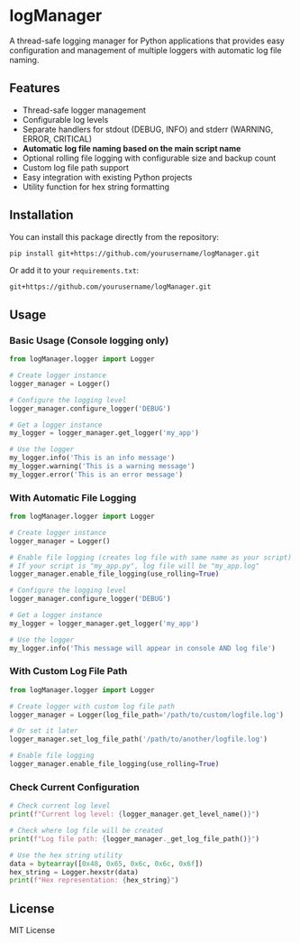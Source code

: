 # logManager

A thread-safe logging manager for Python applications that provides easy configuration and management of multiple loggers with automatic log file naming.

## Features

- Thread-safe logger management
- Configurable log levels
- Separate handlers for stdout (DEBUG, INFO) and stderr (WARNING, ERROR, CRITICAL)
- **Automatic log file naming based on the main script name**
- Optional rolling file logging with configurable size and backup count
- Custom log file path support
- Easy integration with existing Python projects
- Utility function for hex string formatting

## Installation

You can install this package directly from the repository:

```bash
pip install git+https://github.com/yourusername/logManager.git
```

Or add it to your `requirements.txt`:

```
git+https://github.com/yourusername/logManager.git
```

## Usage

### Basic Usage (Console logging only)

```python
from logManager.logger import Logger

# Create logger instance
logger_manager = Logger()

# Configure the logging level
logger_manager.configure_logger('DEBUG')

# Get a logger instance
my_logger = logger_manager.get_logger('my_app')

# Use the logger
my_logger.info('This is an info message')
my_logger.warning('This is a warning message')
my_logger.error('This is an error message')
```

### With Automatic File Logging

```python
from logManager.logger import Logger

# Create logger instance
logger_manager = Logger()

# Enable file logging (creates log file with same name as your script)
# If your script is "my_app.py", log file will be "my_app.log"
logger_manager.enable_file_logging(use_rolling=True)

# Configure the logging level
logger_manager.configure_logger('DEBUG')

# Get a logger instance
my_logger = logger_manager.get_logger('my_app')

# Use the logger
my_logger.info('This message will appear in console AND log file')
```

### With Custom Log File Path

```python
from logManager.logger import Logger

# Create logger with custom log file path
logger_manager = Logger(log_file_path='/path/to/custom/logfile.log')

# Or set it later
logger_manager.set_log_file_path('/path/to/another/logfile.log')

# Enable file logging
logger_manager.enable_file_logging(use_rolling=True)
```

### Check Current Configuration

```python
# Check current log level
print(f"Current log level: {logger_manager.get_level_name()}")

# Check where log file will be created
print(f"Log file path: {logger_manager._get_log_file_path()}")

# Use the hex string utility
data = bytearray([0x48, 0x65, 0x6c, 0x6c, 0x6f])
hex_string = Logger.hexstr(data)
print(f"Hex representation: {hex_string}")
```

## License

MIT License
